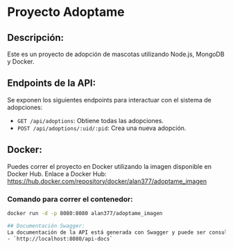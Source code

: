# Proyecto Adoptame

## Descripción:
Este es un proyecto de adopción de mascotas utilizando Node.js, MongoDB y Docker.

## Endpoints de la API:
Se exponen los siguientes endpoints para interactuar con el sistema de adopciones:
- `GET /api/adoptions`: Obtiene todas las adopciones.
- `POST /api/adoptions/:uid/:pid`: Crea una nueva adopción.

## Docker:
Puedes correr el proyecto en Docker utilizando la imagen disponible en Docker Hub.
Enlace a Docker Hub: https://hub.docker.com/repository/docker/alan377/adoptame_imagen

### Comando para correr el contenedor:
```bash
docker run -d -p 8080:8080 alan377/adoptame_imagen

## Documentación Swagger:
La documentación de la API está generada con Swagger y puede ser consultada al acceder al siguiente enlace:
- `http://localhost:8080/api-docs`

